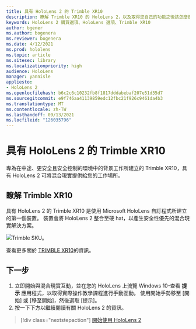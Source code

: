```yaml
---
title: 具有 HoloLens 2 的 Trimble XR10
description: 瞭解 Trimble XR10 的 HoloLens 2，以及取得您自己的功能之後該怎麼做。
keywords: HoloLens 2 購買選項、HoloLens 選項、Trimble XR10
author: bgener
ms.author: bogenera
ms.reviewer: bogenera
ms.date: 4/12/2021
ms.prod: hololens
ms.topic: article
ms.sitesec: library
ms.localizationpriority: high
audience: HoloLens
manager: yannisle
appliesto:
- HoloLens 2
ms.openlocfilehash: b6c2c6c10232fb8f1817dddabebaf207e51d35d7
ms.sourcegitcommit: e9f746aa41139859edc12fbc21f926c9461da4b3
ms.translationtype: MT
ms.contentlocale: zh-TW
ms.lasthandoff: 09/13/2021
ms.locfileid: "126035796"
---
```

# <a name="trimble-xr10-with-hololens-2"></a>具有 HoloLens 2 的 Trimble XR10

專為在中途、更安全且安全控制的環境中的背景工作所建立的 Trimble XR10，具有 HoloLens 2 可將混合現實提供給您的工作場所。

## <a name="learn-about-trimble-xr10"></a>瞭解 Trimble XR10

具有 HoloLens 2 的 Trimble XR10 是使用 Microsoft HoloLens 自訂程式所建立的第一個裝置。 裝置會將 HoloLens 2 整合至硬 hat，以產生安全性優先的混合現實解決方案。

![Trimble SKU。](./images/trimble-ed.png)

查看更多關於 [TRIMBLE XR10](https://fieldtech.trimble.com/en/product/trimble-xr10-with-hololens-2)的資訊。

## <a name="next-steps"></a>下一步

1. 立即開始與混合現實互動，並在您的 HoloLens 上流覽 Windows 10-查看 **提示** 應用程式，以取得實際操作教學課程進行手動互動。 使用開始手勢移至 [開始] 或 [移至開始]，然後選取 [提示]。
1. 按一下下方以繼續閱讀有關 HoloLens 2 的資訊。

> [!div class="nextstepaction"]
> [開始使用 HoloLens 2](hololens2-basic-usage.md)